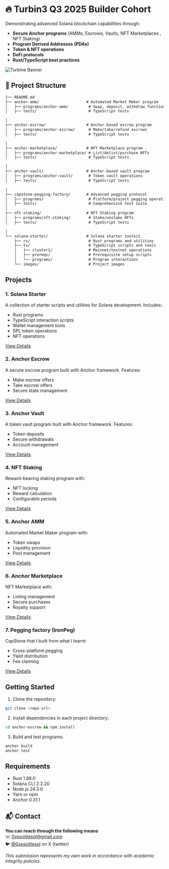 # 🔥 Turbin3 Q3 2025 Builder Cohort

Demonstrating advanced Solana blockchain capabilities through:
- **Secure Anchor programs** (AMMs, Escrows, Vaults, NFT Marketplaces , NFT Staking)
- **Program Derived Addresses (PDAs)**
- **Token & NFT operations**
- **DeFi protocols**
- **Rust/TypeScript best practices**

![Turbine Banner](https://pbs.twimg.com/profile_banners/1707159181914976256/1748632505/1500x500)

## 📂 Project Structure

```markdown
├── README.md
├── anchor-amm/                     # Automated Market Maker program
│   ├── programs/anchor-amm/         # Swap, deposit, withdraw functionality
│   ├── tests/                       # TypeScript tests

│
├── anchor-escrow/                  # Anchor-based escrow program
│   ├── programs/anchor-escrow/      # Make/take/refund escrows
│   ├── tests/                       # TypeScript tests

│
├── anchor-marketplace/             # NFT Marketplace program
│   ├── programs/anchor-marketplace/ # List/delist/purchase NFTs
│   ├── tests/                       # TypeScript tests

│
├── anchor-vault/                   # Anchor-based vault program
│   ├── programs/anchor-vault/       # Token vault operations
│   ├── tests/                       # TypeScript tests

│
├── capstone-pegging-factory/       # Advanced pegging protocol
│   ├── programs/                    # Platform/project pegging operations
│   ├── tests/                       # Comprehensive test suite
│
├── nft-staking/                    # NFT Staking program
│   ├── programs/nft-staking/        # Stake/unstake NFTs
│   ├── tests/                       # TypeScript tests

│
└── solana-starter/                 # Solana starter toolkit
    ├── rs/                          # Rust programs and utilities
    ├── ts/                          # TypeScript scripts and tools
    │   ├── cluster1/                # Mainnet/testnet operations
    │   ├── prereqs/                 # Prerequisite setup scripts
    │   └── programs/                # Program interactions
    └── images/                      # Project images
```

## Projects

### 1. Solana Starter
A collection of starter scripts and utilities for Solana development. Includes:
- Rust programs
- TypeScript interaction scripts
- Wallet management tools
- SPL token operations
- NFT operations

[View Details](./solana-starter/README.md)
### 2. Anchor Escrow
A secure escrow program built with Anchor framework. Features:
- Make escrow offers
- Take escrow offers
- Secure state management

[View Details](./anchor-escrow/README.md)

### 3. Anchor Vault
A token vault program built with Anchor framework. Features:
- Token deposits
- Secure withdrawals
- Account management

[View Details](./anchor-vault/README.md)

### 4. NFT Staking
Reward-bearing staking program with:
- NFT locking
- Reward calculation
- Configurable periods

[View Details](./nft-staking/README.md)

### 5. Anchor AMM
Automated Market Maker program with:
- Token swaps
- Liquidity provision
- Pool management

[View Details](./anchor-amm/README.md)

### 6. Anchor Marketplace
NFT Marketplace with:
- Listing management
- Secure purchases
- Royalty support

[View Details](./anchor-marketplace/README.md)

### 7. Pegging factory (IronPeg)
CapStone that I built from what I learnt:
- Cross-platform pegging
- Yield distribution
- Fee claiming

[View Details](https://github.com/psolite/capstone-pegging-factory)


## Getting Started

1. Clone the repository:
```bash
git clone <repo url>
```

2. Install dependencies in each project directory:
```bash
cd anchor-escrow && npm install
```

3. Build and test programs:
```bash
anchor build
anchor test
```

## Requirements
- Rust 1.88.0
- Solana CLI 2.2.20
- Node.js 24.3.0
- Yarn or npm
- Anchor 0.31.1

## 📬 Contact

**You can reach through the following means**  
✉️ [0xpsolitesol@gmail.com](mailto:0xpsolitesol@gmail.com)  
🐦 [@0xpsolitesol](https://twitter.com/0xpsolitesol) on X (twitter)

_This submission represents my own work in accordance with academic integrity policies._
